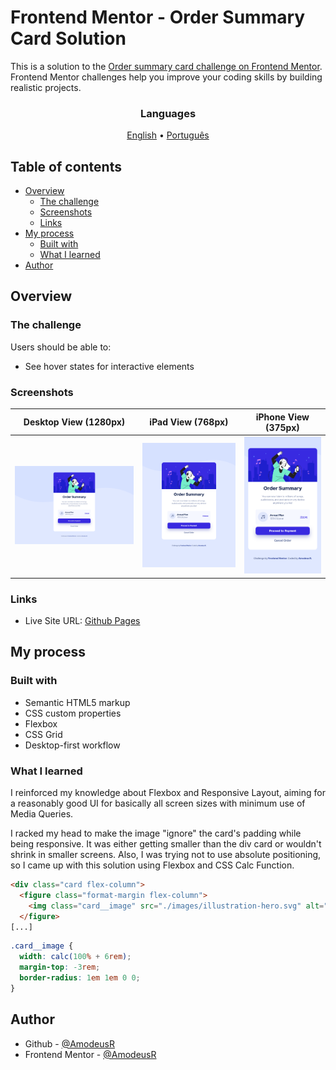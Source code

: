 # Frontend Mentor - Order Summary Card Solution

This is a solution to the [Order summary card challenge on Frontend Mentor](https://www.frontendmentor.io/challenges/order-summary-component-QlPmajDUj). Frontend Mentor challenges help you improve your coding skills by building realistic projects.

<h3 align="center">Languages</h3>
<p align="center">
  <a href="#">English</a> • <a href="./lang/README.pt-br.md">Português</a>
</p>

## Table of contents

- [Overview](#overview)
  - [The challenge](#the-challenge)
  - [Screenshots](#screenshots)
  - [Links](#links)
- [My process](#my-process)
  - [Built with](#built-with)
  - [What I learned](#what-i-learned)
- [Author](#author)

## Overview

### The challenge

Users should be able to:

- See hover states for interactive elements

### Screenshots

| Desktop View (1280px) | iPad View (768px) | iPhone View (375px) |
|---------|-------|------|
|![Desktop View (1280px)](./screenshots/desktop-1280px-screen.png)|![iPad View (768px)](./screenshots/ipad-768px-screen.png)|![iPhone View (375px)](./screenshots/iphone-375px-screen.png)|

### Links

- Live Site URL: [Github Pages](https://amodeusr.github.io/EP04-FrontendMentor/)

## My process

### Built with

- Semantic HTML5 markup
- CSS custom properties
- Flexbox
- CSS Grid
- Desktop-first workflow

### What I learned

I reinforced my knowledge about Flexbox and Responsive Layout, aiming for a reasonably good UI for basically all screen sizes with minimum use of Media Queries.

I racked my head to make the image "ignore" the card's padding while being responsive. It was either getting smaller than the div card or wouldn't shrink in smaller screens. Also, I was trying not to use absolute positioning, so I came up with this solution using Flexbox and CSS Calc Function.

```html
<div class="card flex-column">
  <figure class="format-margin flex-column">
    <img class="card__image" src="./images/illustration-hero.svg" alt="illustration of a girl listening to a song and dancing">
  </figure>
[...]
```

```css
.card__image {
  width: calc(100% + 6rem);
  margin-top: -3rem;
  border-radius: 1em 1em 0 0;  
}
```

## Author

- Github - [@AmodeusR](https://www.your-site.com)
- Frontend Mentor - [@AmodeusR](https://www.frontendmentor.io/profile/AmodeusR)
